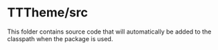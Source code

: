 # TTTheme/src

This folder contains source code that will automatically be added to the classpath when
the package is used.
